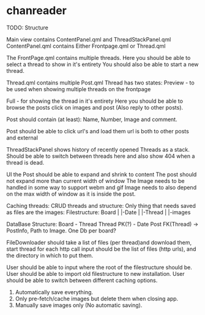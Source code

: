 # chanreader

TODO: Structure

Main view contains 
ContentPanel.qml and ThreadStackPanel.qml
ContentPanel.qml contains
Either
Frontpage.qml
or
Thread.qml

The FrontPage.qml contains multiple threads.
Here you should be able to select a thread to show in it's entirety
You should also be able to start a new thread.


Thread.qml contains multiple Post.qml
Thread has two states: 
Preview - to be used when showing multiple threads on the frontpage

Full - for showing the thread in it's entirety
Here you should be able to browse the posts click on images and post (Also reply to other posts).

Post should contain (at least): Name, Number, Image and comment.

Post should be able to click url's and load them
url is both to other posts and external


ThreadStackPanel shows history of recently opened Threads as a stack.
Should be able to switch between threads here and also show 404 when a thread is dead.

UI the Post should be able to expand and shrink to content
The post should not expand more than current width of window
The Image needs to be handled in some way to support webm and gif
Image needs to also depend on the max width of window as it is inside the post.

Caching threads:
CRUD threads and structure:
Only thing that needs saved as files are the images:
Filestructure:
Board
|
|-Date
  |
  |-Thread
    |
    |-images
  
DataBase Structure:
Board - Thread
Thread PK(?) - Date
Post FK(Thread) -> PostInfo, Path to Image.
One Db per board?


FileDownloader should take a list of files (per thread)and download them, start thread for each http call
input should be the list of files (http urls), and the directory in which to put them.

User should be able to input where the root of the filestructure should be.
User should be able to import old filestructure to new installation.
User should be able to switch between different caching options.
1. Automatically save everything.
2. Only pre-fetch/cache images but delete them when closing app.
3. Manually save images only (No automatic saving).




